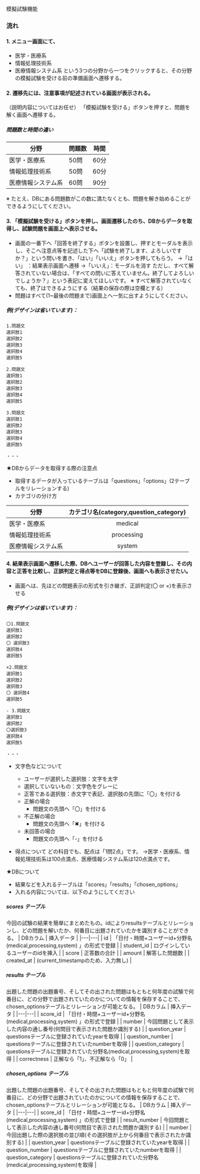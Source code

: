 模擬試験機能

### 流れ
#### 1. メニュー画面にて、
- 医学・医療系
- 情報処理技術系
- 医療情報システム系
という3つの分野から一つをクリックすると、その分野の模擬試験を受ける前の準備画面へ遷移する。

#### 2. 遷移先には、注意事項が記述されている画面が表示される。
（説明内容についてはお任せ）
「模擬試験を受ける」ボタンを押すと、問題を解く画面へ遷移する。

##### 問題数と時間の違い
| 分野 | 問題数 | 時間 |
|---|---|---|
| 医学・医療系 | 50問 | 60分 |
| 情報処理技術系 | 50問 | 60分 |
| 医療情報システム系 | 60問 | 90分 |

※ たとえ、DBにある問題数がこの数に満たなくとも、問題を解き始めることができるようにしてください。

#### 3. 「模擬試験を受ける」ボタンを押し、画面遷移したのち、DBからデータを取得し、試験問題を画面上へ表示させる。

- 画面の一番下へ「回答を終了する」ボタンを設置し、押すとモーダルを表示し、そこへ注意点等を記述した下へ「試験を終了します、よろしいですか？」という問いを書き、「はい」「いいえ」ボタンを押してもらう。
→「はい」   ：結果表示画面へ遷移
→「いいえ」：モーダルを消す
ただし、すべて解答されていない場合は、「すべての問いに答えていません。終了してよろしいでしょうか？」という表記に変えてほしいです。
※ すべて解答されていなくても、終了はできるようにする（結果の保存の際は空欄とする）
- 問題はすべて(1~最後の問題まで)画面上へ一気に出すようにしてください。
##### 例(デザインは省いています)：
```
1.問題文
選択肢1
選択肢2
選択肢3
選択肢4
選択肢5

2.問題文
選択肢1
選択肢2
選択肢3
選択肢4
選択肢5

3.問題文
選択肢1
選択肢2
選択肢3
選択肢4
選択肢5

・・・
```

★DBからデータを取得する際の注意点
- 取得するデータが入っているテーブルは「questions」「options」(2テーブルをリレーションする)
- カテゴリの分け方

| 分野 | カテゴリ名(category,question_category) |
|---|:---:|
| 医学・医療系 | medical |
| 情報処理技術系 | processing |
| 医療情報システム系 | system |

#### 4. 結果表示画面へ遷移した際、DBへユーザーが回答した内容を登録し、その内容と正答を比較し、正誤判定と得点等をDBに登録後、画面へも表示させたい。

- 画面へは、先ほどの問題表示の形式を引き継ぎ、正誤判定(〇 or ×)を表示させる
##### 例(デザインは省いています)：
```
〇1.問題文
選択肢1
選択肢2
〇 選択肢3
選択肢4
選択肢5

×2.問題文
選択肢1
選択肢2
選択肢3
〇 選択肢4
選択肢5

- 3.問題文
選択肢1
選択肢2
〇選択肢3
選択肢4
選択肢5

・・・
```
- 文字色などについて
    - ユーザーが選択した選択肢：文字を太字
    - 選択していないもの：文字色をグレーに
    - 正答である選択肢：赤文字で表記、選択肢の先頭に「〇」を付ける
    - 正解の場合
        - 問題文の先頭へ「〇」を付ける
    - 不正解の場合
        - 問題文の先頭へ「✖」を付ける
    - 未回答の場合
        - 問題文の先頭へ「-」を付ける

- 得点について
どの科目でも、配点は「1問2点」です。
→医学・医療系、情報処理技術系は100点満点、医療情報システム系は120点満点です。

★DBについて
- 結果などを入れるテーブルは「scores」「results」「chosen_options」
- 入れる内容については、以下のようにしてください
##### scores テーブル
今回の試験の結果を簡単にまとめたもの。idによりresultsテーブルとリレーションし、どの問題を解いたか、何番目に出題されていたかを識別することができる。
| DBカラム | 挿入データ |
|---|---|
| id | 「日付・時間+ユーザーid+分野名(medical,processing,system) 」の形式で登録 |
| student_id | ログインしているユーザーのidを挿入 |
| score | 正答数の合計 |
| amount | 解答した問題数 |
| created_at | (current_timestampのため、入力無し) |

##### results テーブル
出題した問題の出題番号、そしてその出された問題はもともと何年度の試験で何番目に、どの分野で出題されていたのかについての情報を保存することで、chosen_optionsテーブルとリレーションが可能となる。
| DBカラム | 挿入データ |
|---|---|
| score_id | 「日付・時間+ユーザーid+分野名(medical,processing,system) 」の形式で登録 |
| number | 今回問題として表示した内容の通し番号(何問目で表示された問題か識別する) |
| question_year | questionsテーブルに登録されていたyearを取得 |
| question_number | questionsテーブルに登録されていたnumberを取得 |
| question_category | questionsテーブルに登録されていた分野名(medical,processing,system)を取得 |
| correctness | 正解なら「1」、不正解なら「0」 |

##### chosen_options テーブル
出題した問題の出題番号、そしてその出された問題はもともと何年度の試験で何番目に、どの分野で出題されていたのかについての情報を保存することで、chosen_optionsテーブルとリレーションが可能となる。
| DBカラム | 挿入データ |
|---|---|
| score_id | 「日付・時間+ユーザーid+分野名(medical,processing,system) 」の形式で登録 |
| result_number | 今回問題として表示した内容の通し番号(何問目で表示された問題か識別する) |
| number | 今回出題した際の選択肢の並び順(その選択肢が上から何番目で表示されたか識別する) |
| question_year | questionsテーブルに登録されていたyearを取得 |
| question_number | questionsテーブルに登録されていたnumberを取得 |
| question_category | questionsテーブルに登録されていた分野名(medical,processing,system)を取得 |